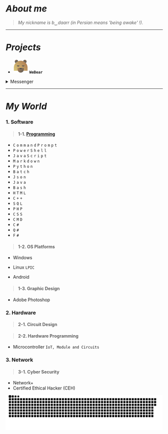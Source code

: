 # ***About me***

> *My nickname is b‿daarr (in Persian means 'being awake' !).*

---

# ***Projects***

- ![bear](https://github.com/xqb-dpx/xqb-dpx/blob/main/img/icons/bear.png) **`WeBear`**
<details><summary>Messenger</summary>
</details>

---

# ***My World***

### 1. **Software**
   
> #### 1-1. [Programming](https://github.com/xqb-dpx/xqb-dpx/blob/main/LANGUAGES.md)

- `C` `o` `m` `m` `a` `n` `d` `P` `r` `o` `m` `p` `t`
- `P` `o` `w` `e` `r` `S` `h` `e` `l` `l`
- `J` `a` `v` `a` `S` `c` `r` `i` `p` `t`
- `M` `a` `r` `k` `d` `o` `w` `n`
- `P` `y` `t` `h` `o` `n`
- `B` `a` `t` `c` `h`
- `J` `s` `o` `n`
- `J` `a` `v` `a`
- `B` `a` `s` `h`
- `H` `T` `M` `L`
- `C` `+` `+`
- `S` `Q` `L`
- `P` `H` `P`
- `C` `S` `S`
- `C` `M` `D`
- `C` `#`
- `Q` `#`
- `F` `#`

> #### 1-2. OS Platforms

- Windows

- Linux `LPIC`

- Android

> #### 1-3. Graphic Design

- Adobe Photoshop

### 2. **Hardware**

> #### 2-1. Circuit Design

> #### 2-2. Hardware Programming

- Microcontroller `IoT, Module and Circuits`

### 3. **Network**

> #### 3-1. Cyber Security

- Network+
- Certified Ethical Hacker (CEH)

![footer](https://github.com/xqb-dpx/xqb-dpx/blob/main/resource%2Ffooter.svg)
